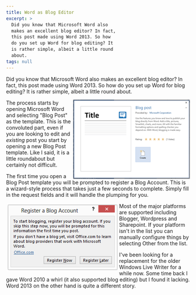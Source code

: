 ```yaml
---
title: Word as Blog Editor
excerpt: >
  Did you know that Microsoft Word also
  makes an excellent blog editor? In fact,
  this post made using Word 2013. So how
  do you set up Word for blog editing? It
  is rather simple, albeit a little round
  about.
tags: null
---
```

Did you know that Microsoft Word also makes an excellent blog editor? In fact, this post made using Word 2013. So how do you set up Word for blog editing? It is rather simple, albeit a little round about.

<img alt="" src="/assets/wp/2013/01/011613_1934_WordasBlogE1.png" align="right" />The process starts by opening Microsoft Word and selecting "Blog Post" as the template. This is the convoluted part, even if you are looking to edit and <em>existing</em> post you start by opening a new Blog Post template. Like I said, it is a little roundabout but certainly not difficult.

The first time you open a Blog Post template you will be prompted to register a Blog Account. This is a wizard-style process that takes just a few seconds to complete. Simply fill in the request fields and it will handle the plumping for you.

<img style="margin-left: 2px; margin-right: 2px;" alt="" src="/assets/wp/2013/01/011613_1934_WordasBlogE2.png" width="306" height="187" align="left" />Most of the major platforms are supported including Blogger, Wordpress and Sharepoint. If your platform isn't in the list you can manually configure things by selecting Other from the list.

I've been looking for a replacement for the older Windows Live Writer for a while now. Some time back I gave Word 2010 a whirl (it also supported blog editing) but I found it lacking. Word 2013 on the other hand is quite a different story.